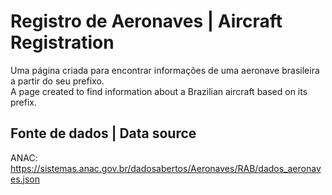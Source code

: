 # Registro de Aeronaves | Aircraft Registration 

Uma página criada para encontrar informações de uma aeronave brasileira a partir do seu prefixo.<br>
A page created to find information about a Brazilian aircraft based on its prefix.

## Fonte de dados | Data source 

ANAC: https://sistemas.anac.gov.br/dadosabertos/Aeronaves/RAB/dados_aeronaves.json
